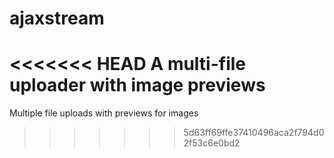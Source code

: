 ajaxstream
==========

<<<<<<< HEAD
A multi-file uploader with image previews
=======
Multiple file uploads with previews for images
>>>>>>> 5d63ff69ffe37410496aca2f794d02f53c6e0bd2
